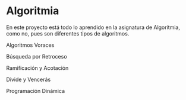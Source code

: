# Algoritmia
En este proyecto está todo lo aprendido en la asignatura de Algoritmia, como no, pues son diferentes tipos de algoritmos.

Algoritmos Voraces

Búsqueda por Retroceso

Ramificación y Acotación 

Divide y Vencerás

Programación Dinámica
